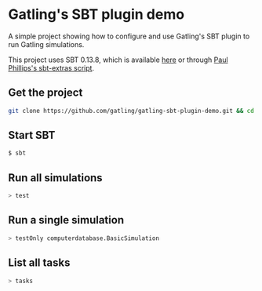 Gatling's SBT plugin demo
=========================

A simple project showing how to configure and use Gatling's SBT plugin to run Gatling simulations. 

This project uses SBT 0.13.8, which is available [here](http://www.scala-sbt.org/download.html) or through [Paul Phillips's sbt-extras script](https://github.com/paulp/sbt-extras).

Get the project
---------------

```bash
git clone https://github.com/gatling/gatling-sbt-plugin-demo.git && cd gatling-sbt-plugin-demo
```

Start SBT
---------
```bash
$ sbt
```

Run all simulations
-------------------

```bash
> test
```

Run a single simulation
-----------------------

```bash
> testOnly computerdatabase.BasicSimulation
```

List all tasks
--------------------

```bash
> tasks
```
